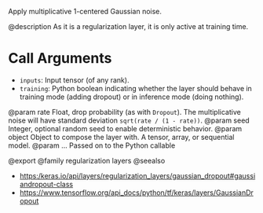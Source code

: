 Apply multiplicative 1-centered Gaussian noise.

@description
As it is a regularization layer, it is only active at training time.

# Call Arguments
- `inputs`: Input tensor (of any rank).
- `training`: Python boolean indicating whether the layer should behave in
    training mode (adding dropout) or in inference mode (doing nothing).

@param rate Float, drop probability (as with `Dropout`).
    The multiplicative noise will have
    standard deviation `sqrt(rate / (1 - rate))`.
@param seed Integer, optional random seed to enable deterministic behavior.
@param object Object to compose the layer with. A tensor, array, or sequential model.
@param ... Passed on to the Python callable

@export
@family regularization layers
@seealso
+ <https:/keras.io/api/layers/regularization_layers/gaussian_dropout#gaussiandropout-class>
+ <https://www.tensorflow.org/api_docs/python/tf/keras/layers/GaussianDropout>
